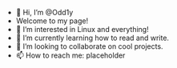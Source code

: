 - 👋 Hi, I’m @Odd1y
- Welcome to my page!
- 👀 I’m interested in Linux and everything!
- 🌱 I’m currently learning how to read and write.
- 💞️ I’m looking to collaborate on cool projects.
- 📫 How to reach me: placeholder
